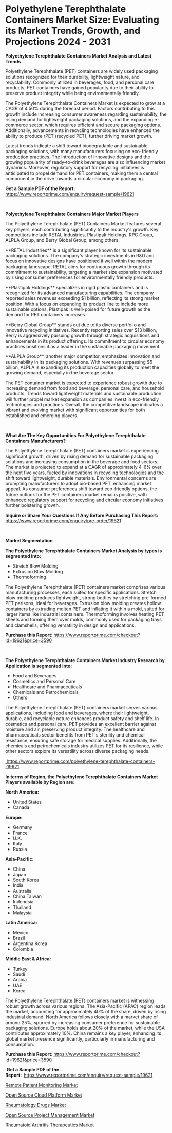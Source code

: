 <p><h1>Polyethylene Terephthalate Containers Market Size: Evaluating its Market Trends, Growth, and Projections 2024 - 2031</h1></p><p><strong>Polyethylene Terephthalate Containers Market Analysis and Latest Trends</strong></p>
<p><p>Polyethylene Terephthalate (PET) containers are widely used packaging solutions recognized for their durability, lightweight nature, and recyclability. Commonly utilized in beverages, food, and personal care products, PET containers have gained popularity due to their ability to preserve product integrity while being environmentally friendly.</p><p>The Polyethylene Terephthalate Containers Market is expected to grow at a CAGR of 4.50% during the forecast period. Factors contributing to this growth include increasing consumer awareness regarding sustainability, the rising demand for lightweight packaging solutions, and the expanding e-commerce sector, which requires efficient and secure packaging options. Additionally, advancements in recycling technologies have enhanced the ability to produce rPET (recycled PET), further driving market growth.</p><p>Latest trends indicate a shift toward biodegradable and sustainable packaging solutions, with many manufacturers focusing on eco-friendly production practices. The introduction of innovative designs and the growing popularity of ready-to-drink beverages are also influencing market dynamics. Moreover, regulatory support for recycling initiatives is anticipated to propel demand for PET containers, making them a central component in the drive towards a circular economy in packaging.</p></p>
<p><strong>Get a Sample PDF of the Report:&nbsp;</strong> <a href="https://www.reportprime.com/enquiry/request-sample/19621?utm_campaign=1848&utm_medium=2&utm_source=Github&utm_content=ia&utm_term=23112024&utm_id=polyethylene-terephthalate-containers">https://www.reportprime.com/enquiry/request-sample/19621</a></p>
<p>&nbsp;</p>
<p><strong>Polyethylene Terephthalate Containers Major Market Players</strong></p>
<p><p>The Polyethylene Terephthalate (PET) Containers Market features several key players, each contributing significantly to the industry's growth. Key competitors include RETAL Industries, Plastipak Holdings, RPC Group, ALPLA Group, and Berry Global Group, among others. </p><p>**RETAL Industries** is a significant player known for its sustainable packaging solutions. The company's strategic investments in R&D and focus on innovative designs have positioned it well within the modern packaging landscape. RETAL aims for continuous growth through its commitment to sustainability, targeting a market size expansion motivated by rising consumer preferences for environmentally friendly products.</p><p>**Plastipak Holdings** specializes in rigid plastic containers and is recognized for its advanced manufacturing capabilities. The company reported sales revenues exceeding $1 billion, reflecting its strong market position. With a focus on expanding its product line to include more sustainable options, Plastipak is well-poised for future growth as the demand for PET containers increases.</p><p>**Berry Global Group** stands out due to its diverse portfolio and innovative recycling initiatives. Recently reporting sales over $13 billion, Berry is aggressively pursuing growth through strategic acquisitions and enhancements in its product offerings. Its commitment to circular economy practices positions it as a leader in the sustainable packaging movement.</p><p>**ALPLA Group**, another major competitor, emphasizes innovation and sustainability in its packaging solutions. With revenues surpassing $5 billion, ALPLA is expanding its production capacities globally to meet the growing demand, especially in the beverage sector.</p><p>The PET container market is expected to experience robust growth due to increasing demand from food and beverage, personal care, and household products. Trends toward lightweight materials and sustainable production will further propel market expansion as companies invest in eco-friendly technologies and practices. Overall, the competitive landscape indicates a vibrant and evolving market with significant opportunities for both established and emerging players.</p></p>
<p>&nbsp;</p>
<p><strong>What Are The Key Opportunities For Polyethylene Terephthalate Containers Manufacturers?</strong></p>
<p><p>The Polyethylene Terephthalate (PET) containers market is experiencing significant growth, driven by rising demand for sustainable packaging solutions and increasing consumption in the beverage and food sectors. The market is projected to expand at a CAGR of approximately 4-6% over the next five years, fueled by innovations in recycling technologies and the shift toward lightweight, durable materials. Environmental concerns are prompting manufacturers to adopt bio-based PET, enhancing market appeal. As consumer preferences shift toward eco-friendly options, the future outlook for the PET containers market remains positive, with enhanced regulatory support for recycling and circular economy initiatives further bolstering growth.</p></p>
<p><strong>Inquire or Share Your Questions If Any Before Purchasing This Report:</strong> <a href="https://www.reportprime.com/enquiry/pre-order/19621?utm_campaign=1848&utm_medium=2&utm_source=Github&utm_content=ia&utm_term=23112024&utm_id=polyethylene-terephthalate-containers">https://www.reportprime.com/enquiry/pre-order/19621</a></p>
<p>&nbsp;</p>
<p><strong>Market Segmentation</strong></p>
<p><strong>The Polyethylene Terephthalate Containers Market Analysis by types is segmented into:</strong></p>
<p><ul><li>Stretch Blow Molding</li><li>Extrusion Blow Molding</li><li>Thermoforming</li></ul></p>
<p><p>The Polyethylene Terephthalate (PET) containers market comprises various manufacturing processes, each suited for specific applications. Stretch blow molding produces lightweight, strong bottles by stretching pre-formed PET parisons, ideal for beverages. Extrusion blow molding creates hollow containers by extruding molten PET and inflating it within a mold, suited for larger items like industrial containers. Thermoforming involves heating PET sheets and forming them over molds, commonly used for packaging trays and clamshells, offering versatility in design and applications.</p></p>
<p><strong>Purchase this Report:&nbsp;</strong><a href="https://www.reportprime.com/checkout?id=19621&price=3590&utm_campaign=1848&utm_medium=2&utm_source=Github&utm_content=ia&utm_term=23112024&utm_id=polyethylene-terephthalate-containers">https://www.reportprime.com/checkout?id=19621&price=3590</a></p>
<p>&nbsp;</p>
<p><strong>The Polyethylene Terephthalate Containers Market Industry Research by Application is segmented into:</strong></p>
<p><ul><li>Food and Beverages</li><li>Cosmetics and Personal Care</li><li>Healthcare and Pharmaceuticals</li><li>Chemicals and Petrochemicals</li><li>Others</li></ul></p>
<p><p>The Polyethylene Terephthalate (PET) containers market serves various applications, including food and beverages, where their lightweight, durable, and recyclable nature enhances product safety and shelf life. In cosmetics and personal care, PET provides an excellent barrier against moisture and air, preserving product integrity. The healthcare and pharmaceuticals sector benefits from PET's sterility and chemical resistance, ensuring safe storage for medical supplies. Additionally, the chemicals and petrochemicals industry utilizes PET for its resilience, while other sectors explore its versatility across diverse packaging needs.</p></p>
<p><a href="https://www.reportprime.com/polyethylene-terephthalate-containers-r19621?utm_campaign=1848&utm_medium=2&utm_source=Github&utm_content=ia&utm_term=23112024&utm_id=polyethylene-terephthalate-containers">&nbsp;https://www.reportprime.com/polyethylene-terephthalate-containers-r19621</a></p>
<p><strong>In terms of Region, the Polyethylene Terephthalate Containers Market Players available by Region are:</strong></p>
<p>
    <p> <strong> North America: </strong>
        <ul>
            <li>United States</li>
            <li>Canada</li>
        </ul>
        </p> 
    <p> <strong> Europe: </strong>
        <ul>
            <li>Germany</li>
            <li>France</li>
            <li>U.K.</li>
            <li>Italy</li>
            <li>Russia</li>
        </ul>
        </p> 
    <p> <strong> Asia-Pacific: </strong>
        <ul>
            <li>China</li>
            <li>Japan</li>
            <li>South Korea</li>
            <li>India</li>
            <li>Australia</li>
            <li>China Taiwan</li>
            <li>Indonesia</li>
            <li>Thailand</li>
            <li>Malaysia</li>
        </ul>
        </p> 
    <p> <strong> Latin America: </strong>
        <ul>
            <li>Mexico</li>
            <li>Brazil</li>
            <li>Argentina Korea</li>
            <li>Colombia</li>
        </ul>
        </p> 
    <p> <strong> Middle East & Africa: </strong>
        <ul>
            <li>Turkey</li>
            <li>Saudi</li>
            <li>Arabia</li>
            <li>UAE</li>
            <li>Korea</li>
        </ul>
    </p>
    </p>
<p><p>The Polyethylene Terephthalate (PET) containers market is witnessing robust growth across various regions. The Asia-Pacific (APAC) region leads the market, accounting for approximately 40% of the share, driven by rising industrial demand. North America follows closely with a market share of around 25%, spurred by increasing consumer preference for sustainable packaging solutions. Europe holds about 20% of the market, while the USA contributes approximately 10%. China remains a key player, enhancing its global market presence significantly, particularly in manufacturing and consumption.</p></p>
<p><strong>Purchase this Report: </strong><a href="https://www.reportprime.com/checkout?id=19621&price=3590&utm_campaign=1848&utm_medium=2&utm_source=Github&utm_content=ia&utm_term=23112024&utm_id=polyethylene-terephthalate-containers">https://www.reportprime.com/checkout?id=19621&price=3590</a></p>
<p>&nbsp;<strong>Get a Sample PDF of the Report:&nbsp;&nbsp;</strong><a href="https://www.reportprime.com/enquiry/request-sample/19621?utm_campaign=1848&utm_medium=2&utm_source=Github&utm_content=ia&utm_term=23112024&utm_id=polyethylene-terephthalate-containers">https://www.reportprime.com/enquiry/request-sample/19621</a></p>
<p><strong></strong></p>
<p><p><a href="https://www.linkedin.com/pulse/report-global-remote-patient-monitoring-size-valuation-current-6bocf?utm_campaign=1848&utm_medium=2&utm_source=Github&utm_content=ia&utm_term=23112024&utm_id=polyethylene-terephthalate-containers">Remote Patient Monitoring Market</a></p><p><a href="https://issuu.com/reportprime-2/docs/open-source-cloud-platform-market-s_c685aa805c4425?utm_campaign=1848&utm_medium=2&utm_source=Github&utm_content=ia&utm_term=23112024&utm_id=polyethylene-terephthalate-containers">Open Source Cloud Platform Market</a></p><p><a href="https://www.linkedin.com/pulse/growth-global-rheumatology-drugs-market-ananticipated132-zwj8f?utm_campaign=1848&utm_medium=2&utm_source=Github&utm_content=ia&utm_term=23112024&utm_id=polyethylene-terephthalate-containers">Rheumatology Drugs Market</a></p><p><a href="https://issuu.com/reportprime-2/docs/open-source-project-management-mark_b72d3131a569a5?utm_campaign=1848&utm_medium=2&utm_source=Github&utm_content=ia&utm_term=23112024&utm_id=polyethylene-terephthalate-containers">Open Source Project Management Market</a></p><p><a href="https://www.linkedin.com/pulse/detailed-rheumatoid-arthritis-therapeutics-market-study-tg1sf?utm_campaign=1848&utm_medium=2&utm_source=Github&utm_content=ia&utm_term=23112024&utm_id=polyethylene-terephthalate-containers">Rheumatoid Arthritis Therapeutics Market</a></p></p>
